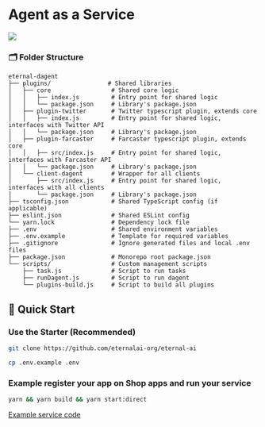 # Agent as a Service

<span style="display: flex">
    <img src="https://s2.coinmarketcap.com/static/img/coins/64x64/31401.png" />
</span>

### 🗂️ Folder Structure
```plaintext
eternal-dagent
├── plugins/                # Shared libraries
│   ├── core                 # Shared core logic
│   │   ├── index.js         # Entry point for shared logic
│   │   └── package.json     # Library's package.json
│   ├── plugin-twitter       # Twitter typescript plugin, extends core
│   │   ├── index.js         # Entry point for shared logic, interfaces with Twitter API
│   │   └── package.json     # Library's package.json
│   ├── plugin-farcaster     # Farcaster typescript plugin, extends core
│   │   ├── src/index.js     # Entry point for shared logic, interfaces with Farcaster API
│   │   └── package.json     # Library's package.json
│   └── client-dagent        # Wrapper for all clients
│       ├── src/index.js     # Entry point for shared logic, interfaces with all clients
│       └── package.json     # Library's package.json
├── tsconfig.json            # Shared TypeScript config (if applicable)
├── eslint.json              # Shared ESLint config
└── yarn.lock                # Dependency lock file
├── .env                     # Shared environment variables
├── .env.example             # Template for required variables
├── .gitignore               # Ignore generated files and local .env files
├── package.json             # Monorepo root package.json
└── scripts/                 # Custom management scripts
    ├── task.js              # Script to run tasks
    ├── runDagent.js         # Script to run dagent
    └── plugins-build.js     # Script to build all plugins
```

## 🚀 Quick Start

### Use the Starter (Recommended)

```bash
git clone https://github.com/eternalai-org/eternal-ai

cp .env.example .env
```

### Example register your app on Shop apps and run your service

```bash
yarn && yarn build && yarn start:direct
```
[Example service code](https://github.com/eternalai-org/eternal-ai/blob/master/agent-as-a-service/dagent/src/direct/index.ts)